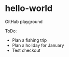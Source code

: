 # hello-world
GitHub playground

ToDo:
- Plan a fishing trip
- Plan a holiday for January
- Test checkout
